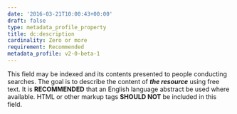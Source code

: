 ```yaml
---
date: '2016-03-21T10:00:43+00:00'
draft: false
type: metadata_profile_property
title: dc:description
cardinality: Zero or more
requirement: Recommended
metadata_profile: v2-0-beta-1
---
```

This field may be indexed and its contents presented to people conducting searches. The goal is to describe the content of ***the resource*** using free text. It is **RECOMMENDED** that an English language abstract be used where available. HTML or other markup tags **SHOULD NOT** be included in this field.
